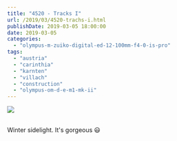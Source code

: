 ```yaml
---
title: "4520 - Tracks I"
url: /2019/03/4520-trachs-i.html
publishDate: 2019-03-05 18:00:00
date: 2019-03-05
categories: 
  - "olympus-m-zuiko-digital-ed-12-100mm-f4-0-is-pro"
tags: 
  - "austria"
  - "carinthia"
  - "karnten"
  - "villach"
  - "construction"
  - "olympus-om-d-e-m1-mk-ii"
---
```

<div class="container">
<div class="center"><a target="_blank" href="https://d25zfm9zpd7gm5.cloudfront.net/1200x1200/2017/20171224_153200_lr.jpg"><img class="webfeedsFeaturedVisual" src="https://d25zfm9zpd7gm5.cloudfront.net/0600x0600/2017/20171224_153200_lr.jpg" /></a></div>
</div>
<br />

Winter sidelight. It's gorgeous :smiley:
